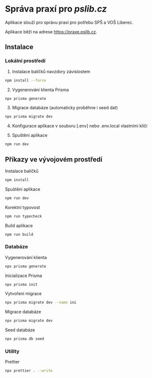 # Správa praxí pro _pslib.cz_

Aplikace slouží pro správu praxí pro potřebu SPŠ a VOŠ Liberec.

Aplikace běží na adrese https://praxe.pslib.cz.

## Instalace

### Lokální prostředí

1. Instalace balíčků navzdory závislostem

```bash
npm install --force
```

2. Vygenerování klienta Prisma

```bash
npx prisma generate
```

3. Migrace databáze (automaticky proběhne i seed dat)

```bash
npx prisma migrate dev
```

4. Konfigurace aplikace v souboru [.env] nebo .env.local vlastními klíči

5. Spuštění aplikace

```bash
npm run dev
```

## Příkazy ve vývojovém prostředí

Instalace balíčků

```bash
npm install
```

Spuštění aplikace

```bash
npm run dev
```

Korektní typovost

```bash
npm run typecheck
```

Build aplikace

```bash
npm run build
```

### Databáze

Vygenerování klienta

```bash
npx prisma generate
```

Inicializace Prisma

```bash
npx prisma init
```

Vytvoření migrace

```bash
npx prisma migrate dev --name ini
```

Migrace databáze

```bash
npx prisma migrate dev
```

Seed databáze

```bash
npx prisma db seed
```

### Utility

Prettier

```bash
npx prettier . --write
```